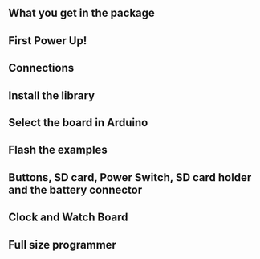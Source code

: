 ## What you get in the package
## First Power Up!
## Connections
## Install the library
## Select the board in Arduino
## Flash the examples
## Buttons, SD card, Power Switch, SD card holder and the battery connector
## Clock and Watch Board
## Full size programmer
